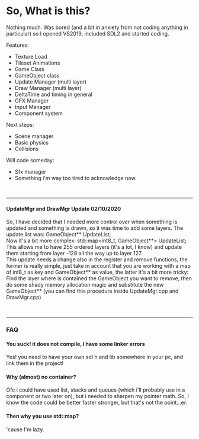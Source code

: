 # So, What is this?
Nothing much. 
Was bored (and a bit in anxiety from not coding anything in particular) so I opened VS2019, included SDL2 and started coding. 

Features:
- Texture Load
- Tileset Animations
- Game Class
- GameObject class
- Update Manager (multi layer)
- Draw Manager (multi layer)
- DeltaTime and timing in general
- GFX Manager
- Input Manager 
- Component system

Next steps:
- Scene manager
- Basic physics
- Collisions

Will code someday:
- Sfx manager 
- Something i'm way too tired to acknowledge now. 
<br>
<hr/>

 #### UpdateMgr and DrawMgr Update 02/10/2020 ####

So, I have decided that I needed more control over when something is updated and something is drawn, so it was time to add some layers.
The update list was:  GameObject** UpdateList; <br>
Now it's a bit more complex: std::map<int8_t, GameObject**> UpdateList;<br>
This allows me to have 255 ordered layers (it's a lot, I know) and update them starting from layer -128 all the way up to layer 127.<br>
This update needs a change also in the register and remove functions, the former is really simple, just take in account that you are working
with a map of int8_t as key and GameObject** as value, the latter it's a bit more tricky:<br> Find the layer where is contained the GameObject
you want to remove, then do some shady memory allocation magic and substitute the new GameObject** (you can find this procedure inside 
UpdateMgr.cpp and DrawMgr.cpp)

<br>
<hr/>

 ### FAQ ###

#### You suck! it does not compile, I have some linker errors ####
 Yes! you need to have your own sdl h and lib somewhere in your pc, and link them in the project! 
 <br>
#### Why (almost) no container? ####
 Ofc i could have used list, stacks and queues (which i'll probably use in a component or two later on), but i needed to sharpen my pointer math.
 So, I know the code could be better faster stronger, but that's not the point...er.
 <br>
#### Then why you use std::map? #### 
 'cause I'm lazy. 
